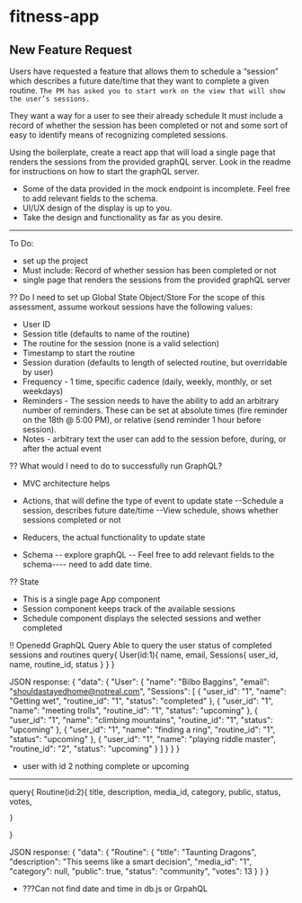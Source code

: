 # fitness-app

## New Feature Request

Users have requested a feature that allows them to schedule a “session” which describes a future date/time that they want to complete a given routine. `The PM has asked you to start work on the view that will show the user’s sessions.`

They want a way for a user to see their already schedule
It must include a record of whether the session has been completed or not and some sort of easy to identify means of recognizing completed sessions.

Using the boilerplate, create a react app that will load a single page that renders the sessions from the provided graphQL server. Look in the readme for instructions on how to start the graphQL server.

- Some of the data provided in the mock endpoint is incomplete. Feel free to add relevant fields to the schema.
- UI/UX design of the display is up to you.
- Take the design and functionality as far as you desire.


______________

To Do:
* set up the project
* Must include: Record of whether session has been completed or not
* single page that renders the sessions from the provided graphQL server


?? Do I need to set up Global State Object/Store
For the scope of this assessment, assume workout sessions have the following values:

- User ID
- Session title (defaults to name of the routine)
- The routine for the session (none is a valid selection)
- Timestamp to start the routine
- Session duration (defaults to length of selected routine, but overridable by user)
- Frequency - 1 time, specific cadence (daily, weekly, monthly, or set weekdays)
- Reminders - The session needs to have the ability to add an arbitrary number of reminders. These can be set at absolute times (fire reminder on the 18th @ 5:00 PM), or relative (send reminder 1 hour before session).
- Notes - arbitrary text the user can add to the session before, during, or after the actual event

?? What would I need to do to successfully run GraphQL?
- MVC architecture helps
- Actions, that will define the type of event to update state
    --Schedule a session, describes future date/time
    --View schedule, shows whether sessions completed or not
- Reducers, the actual functionality to update state

- Schema
    -- explore graphQL
    -- Feel free to add relevant fields to the schema---- need to add date time.


?? State
- This is a single page App component
- Session component keeps track of the available sessions
- Schedule component displays the selected sessions and wether completed

!! Openedd GraphQL Query
Able to query the user status of completed sessions and routines
 query{
		User(id:1){
    name,
    email, 
    Sessions{
      user_id,
      name,
      routine_id,
      status
    }
  }
}

JSON response:
{
  "data": {
    "User": {
      "name": "Bilbo Baggins",
      "email": "shouldastayedhome@notreal.com",
      "Sessions": [
        {
          "user_id": "1",
          "name": "Getting wet",
          "routine_id": "1",
          "status": "completed"
        },
        {
          "user_id": "1",
          "name": "meeting trolls",
          "routine_id": "1",
          "status": "upcoming"
        },
        {
          "user_id": "1",
          "name": "climbing mountains",
          "routine_id": "1",
          "status": "upcoming"
        },
        {
          "user_id": "1",
          "name": "finding a ring",
          "routine_id": "1",
          "status": "upcoming"
        },
        {
          "user_id": "1",
          "name": "playing riddle master",
          "routine_id": "2",
          "status": "upcoming"
        }
      ]
    }
  }
}

* user with id 2 nothing complete or upcoming
_____
   query{
	Routine(id:2){
      title,
      description,
 	    media_id,
    category,
    public,
    status,
    votes,
    
    }

  }
  
  JSON response: 
  {
  "data": {
    "Routine": {
      "title": "Taunting Dragons",
      "description": "This seems like a smart decision",
      "media_id": "1",
      "category": null,
      "public": true,
      "status": "community",
      "votes": 13
    }
  }
}


  * ???Can not find date and time in db.js or GrpahQL